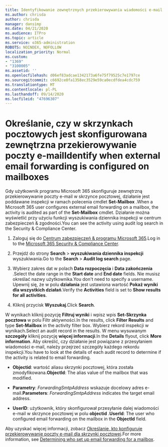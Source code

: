 ```yaml
---
title: Identyfikowanie zewnętrznych przekierowywania wiadomości e-mail dotyczących skrzynek pocztowych w dziennikach inspekcji
ms.author: chrisda
author: chrisda
manager: dansimp
ms.date: 04/21/2020
ms.audience: ITPro
ms.topic: article
ms.service: o365-administration
ROBOTS: NOINDEX, NOFOLLOW
localization_priority: Normal
ms.custom:
- "1369"
- "3100005"
ms.assetid: ''
ms.openlocfilehash: d06ef83adcae1342173a6fe75f79525c7e1797ce
ms.sourcegitcommit: c6692ce0fa1358ec3529e59ca0ecdfdea4cdc759
ms.translationtype: MT
ms.contentlocale: pl-PL
ms.lasthandoff: 09/14/2020
ms.locfileid: "47696307"
---
```

# <a name="identify-when-external-email-forwarding-is-configured-on-mailboxes"></a><span data-ttu-id="1f9d3-102">Określanie, czy w skrzynkach pocztowych jest skonfigurowana zewnętrzna przekierowywanie poczty e-mail</span><span class="sxs-lookup"><span data-stu-id="1f9d3-102">Identify when external email forwarding is configured on mailboxes</span></span>

<span data-ttu-id="1f9d3-103">Gdy użytkownik programu Microsoft 365 skonfiguruje zewnętrzną przekierowywanie poczty e-mail w skrzynce pocztowej, działanie jest poddawane inspekcji w ramach polecenia cmdlet **Set-Mailbox** .</span><span class="sxs-lookup"><span data-stu-id="1f9d3-103">When a Microsoft 365 user configures external email forwarding on a mailbox, the activity is audited as part of the **Set-Mailbox** cmdlet.</span></span> <span data-ttu-id="1f9d3-104">Działanie można wyświetlić przy użyciu funkcji wyszukiwania dziennika inspekcji w centrum zabezpieczeń & zgodności.</span><span class="sxs-lookup"><span data-stu-id="1f9d3-104">You can see the activity using audit log search in the Security & Compliance Center.</span></span>

1. <span data-ttu-id="1f9d3-105">Zaloguj się do [Centrum zabezpieczeń & programu Microsoft 365](https://protection.office.com/).</span><span class="sxs-lookup"><span data-stu-id="1f9d3-105">Log in to the [Microsoft 365 Security & Compliance Center](https://protection.office.com/).</span></span>

2. <span data-ttu-id="1f9d3-106">Przejdź do strony **Search**  >  **wyszukiwania dziennika inspekcji** wyszukiwania.</span><span class="sxs-lookup"><span data-stu-id="1f9d3-106">Go to the **Search** > **Audit log search** page.</span></span>

3. <span data-ttu-id="1f9d3-107">Wybierz zakres dat w polach **Data rozpoczęcia** i **Data zakończenia** .</span><span class="sxs-lookup"><span data-stu-id="1f9d3-107">Select the date range in the **Start date** and **End date** fields.</span></span> <span data-ttu-id="1f9d3-108">Nie musisz określać nazwy użytkownika.</span><span class="sxs-lookup"><span data-stu-id="1f9d3-108">You don't need to specify a username.</span></span> <span data-ttu-id="1f9d3-109">Upewnij się, że w polu **działania** jest ustawiona wartość **Pokaż wyniki dla wszystkich działań**.</span><span class="sxs-lookup"><span data-stu-id="1f9d3-109">Verify the **Activities** field is set to **Show results for all activities**.</span></span>

4. <span data-ttu-id="1f9d3-110">Kliknij przycisk **Wyszukaj**.</span><span class="sxs-lookup"><span data-stu-id="1f9d3-110">Click **Search**.</span></span>

<span data-ttu-id="1f9d3-111">W wynikach kliknij pozycję **Filtruj wyniki** i wpisz wpis **Set-Skrzynka pocztowa** w polu Filtr aktywności.</span><span class="sxs-lookup"><span data-stu-id="1f9d3-111">In the results, click **Filter Results** and type **Set-Mailbox** in the activity filter box.</span></span> <span data-ttu-id="1f9d3-112">Wybierz rekord inspekcji w wynikach.</span><span class="sxs-lookup"><span data-stu-id="1f9d3-112">Select an audit record in the results.</span></span> <span data-ttu-id="1f9d3-113">W menu wysuwanym **szczegóły** kliknij pozycję **więcej informacji**.</span><span class="sxs-lookup"><span data-stu-id="1f9d3-113">In the **Details** flyout, click **More information**.</span></span> <span data-ttu-id="1f9d3-114">Aby określić, czy działanie jest powiązane z przesyłaniem wiadomości e-mail, należy przejrzeć szczegóły każdego rekordu inspekcji.</span><span class="sxs-lookup"><span data-stu-id="1f9d3-114">You have to look at the details of each audit record to determine if the activity is related to email forwarding.</span></span>

- <span data-ttu-id="1f9d3-115">**Objectid**: wartość aliasu skrzynki pocztowej, która została zmodyfikowana.</span><span class="sxs-lookup"><span data-stu-id="1f9d3-115">**ObjectId**: The alias value of the mailbox that was modified.</span></span>

- <span data-ttu-id="1f9d3-116">**Parametry**: _ForwardingSmtpAddress_ wskazuje docelowy adres e-mail.</span><span class="sxs-lookup"><span data-stu-id="1f9d3-116">**Parameters**: _ForwardingSmtpAddress_ indicates the target email address.</span></span>

- <span data-ttu-id="1f9d3-117">**UserID**: użytkownik, który skonfigurował przesyłanie dalej wiadomości e-mail w skrzynce pocztowej w polu **objectid** .</span><span class="sxs-lookup"><span data-stu-id="1f9d3-117">**UserId**: The user who configured email forwarding on the mailbox in the **ObjectId** field.</span></span>

<span data-ttu-id="1f9d3-118">Aby uzyskać więcej informacji, zobacz [Określanie, kto konfiguruje przekierowywanie poczty e-mail dla skrzynki pocztowej](https://docs.microsoft.com/microsoft-365/compliance/auditing-troubleshooting-scenarios#determine-who-set-up-email-forwarding-for-a-mailbox).</span><span class="sxs-lookup"><span data-stu-id="1f9d3-118">For more information, see [Determining who set up email forwarding for a mailbox](https://docs.microsoft.com/microsoft-365/compliance/auditing-troubleshooting-scenarios#determine-who-set-up-email-forwarding-for-a-mailbox).</span></span>
